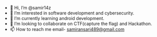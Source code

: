 - 👋 Hi, I’m @samir14z
- 👀 I’m interested in software development and cybersecurity.
- 🌱 I’m currently learning android development.
- 💞️ I’m looking to collaborate on CTF(capture the flag) and Hackathon.
- 📫 How to reach me email- samiransari489@gmail.com
<!---
samir14z/samir14z is a ✨ special ✨ repository because its `README.md` (this file) appears on your GitHub profile.
You can click the Preview link to take a look at your changes.
--->

